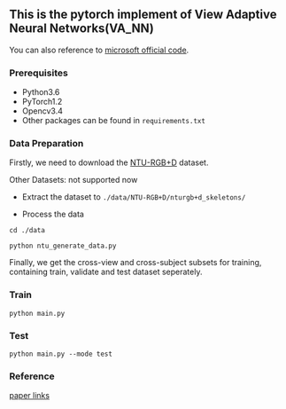 ## This is the pytorch implement of View Adaptive Neural Networks(VA_NN)

You can also reference to [microsoft official code](https://github.com/microsoft/View-Adaptive-Neural-Networks-for-Skeleton-based-Human-Action-Recognition).

### Prerequisites

* Python3.6
* PyTorch1.2
* Opencv3.4
* Other packages can be found in ```requirements.txt```

### Data Preparation

Firstly, we need to download the [NTU-RGB+D](https://github.com/shahroudy/NTURGB-D) dataset.

Other Datasets: not supported now

* Extract the dataset to ```./data/NTU-RGB+D/nturgb+d_skeletons/```

* Process the data

```
cd ./data

python ntu_generate_data.py
```

Finally, we get the cross-view and cross-subject subsets for training, containing train, validate and test dataset seperately.

### Train

`python main.py`

### Test

`python main.py --mode test`

### Reference

[paper links](https://arxiv.org/abs/1804.07453)
